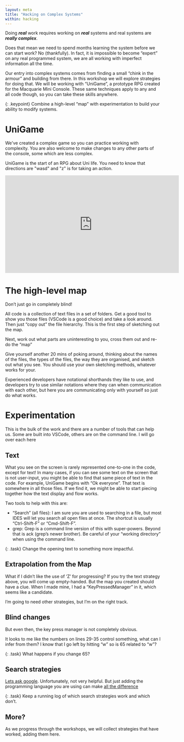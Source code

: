 ```yaml
---
layout: meta
title: "Hacking on Complex Systems"
within: hacking
---
```


Doing ___real___ work requires working on ___real___ systems and real systems are ___really complex___.

Does that mean we need to spend months learning the system before we can start work? No (thankfully). In fact, it is impossible to become “expert” on any real programmed system, we are all working with imperfect information all the time.

Our entry into complex systems comes from finding a small “chink in the armour” and building from there. In this workshop we will explore strategies for doing that. We will be working with “UniGame”, a prototype RPG created for the Macquarie Mini Console. These same techniques apply to any and all code though, so you can take these skills anywhere.

{: .keypoint}
Combine a high-level “map” with experimentation to build your ability to modify systems.

# UniGame

We've created a complex game so you can practice working with complexity.  You are also welcome to make changes to any other parts of the console, some which are less complex.

UniGame is the start of an RPG about Uni life.  You need to know that directions are "wasd" and "z" is for taking an action.

<iframe width="560" height="315" src="https://www.youtube.com/embed/Isw7J6ylXSA" frameborder="0" allow="accelerometer; autoplay; clipboard-write; encrypted-media; gyroscope; picture-in-picture" allowfullscreen></iframe>

# The high-level map

Don’t just go in completely blind!

All code is a collection of text files in a set of folders. Get a good tool to show you those files (VSCode is a good choice) and take a look around. Then just “copy out” the file hierarchy. This is the first step of sketching out the map.

Next, work out what parts are uninteresting to you, cross them out and re-do the “map”

Give yourself another 20 mins of poking around, thinking about the names of the files, the types of the files, the way they are organised, and sketch out what you see. You should use your own sketching methods, whatever works for your.

Experienced developers have notational shorthands they like to use, and developers try to use similar notations where they can when communication with each other, but here you are communicating only with yourself so just do what works.

# Experimentation

This is the bulk of the work and there are a number of tools that can help us. Some are built into VSCode, others are on the command line. I will go over each here

## Text

What you see on the screen is rarely represented one-to-one in the code, except for text! In many cases, if you can see some text on the screen that is not user-input, you might be able to find that same piece of text in the code. For example, UniGame begins with “Ok everyone”. That text is somewhere in all those files. If we find it, we might be able to start piecing together how the text display and flow works.

Two tools to help with this are:

  * “Search” (all files): I am sure you are used to searching in a file, but most IDES will let you search all open files at once. The shortcut is usually “Ctrl-Shift-F” or “Cmd-Shift-F”.
  * grep: Grep is a command line version of this with super-powers. Beyond that is ack (grep’s newer brother). Be careful of your “working directory” when using the command line.

{: .task}
Change the opening text to something more impactful.

## Extrapolation from the Map

What if I didn’t like the use of ‘Z’ for progressing? If you try the text strategy above, you will come up empty-handed. But the map you created should have a clue. When I made mine, I had a “KeyPressedManager” in it, which seems like a candidate.

I’m going to need other strategies, but I’m on the right track.

## Blind changes

But even then, the key press manager is not completely obvious.

It looks to me like the numbers on lines 29-35 control something, what can I infer from them? I know that I go left by hitting “w” so is 65 related to “w”?

{: .task}
What happens if you change 65?

## Search strategies

[Lets ask google](https://www.google.com/search?client=firefox-b-d&q=65+related+to+w). Unfortunately, not very helpful. But just adding the programming language you are using can make [all the difference](https://www.google.com/search?client=firefox-b-d&q=65+related+to+w+Java)

{: .task}
Keep a running log of which search strategies work and which don’t.

## More?

As we progress through the workshops, we will collect strategies that have worked, adding them here.